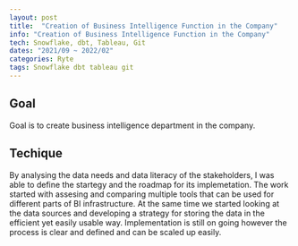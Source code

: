 ```yaml
---
layout: post
title:  "Creation of Business Intelligence Function in the Company"
info: "Creation of Business Intelligence Function in the Company"
tech: Snowflake, dbt, Tableau, Git
dates: "2021/09 ~ 2022/02"
categories: Ryte
tags: Snowflake dbt tableau git
---
```


## Goal
Goal is to create business intelligence department in the company.  


## Techique
By analysing the data needs and data literacy of the stakeholders, I was able to define the startegy and the roadmap for its implemetation. The work started with assesing and comparing multiple tools that can be used for different parts of BI infrastructure. At the same time we started looking at the data sources and developing a strategy for storing the data in the efficient yet easily usable way. Implementation is still on going however the process is clear and defined and can be scaled up easily.
